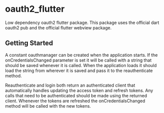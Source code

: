 # oauth2_flutter

Low dependency oauth2 flutter package. This package uses the official dart oauth2 pub and the official flutter webview package.

## Getting Started

A constant oauthmanager can be created when the application starts. If the onCredentialsChanged parameter is set it will be called with a string that should be saved whenever it is called. When the application loads it should load the string from wherever it is saved and pass it to the reauthenticate method.

Reauthenticate and login both return an authenticated client that automatically handles updating the access token and refresh tokens. Any calls that need to be authenticated should be made using the returned client. Whenever the tokens are refreshed the onCredentialsChanged method will be called with the new tokens.